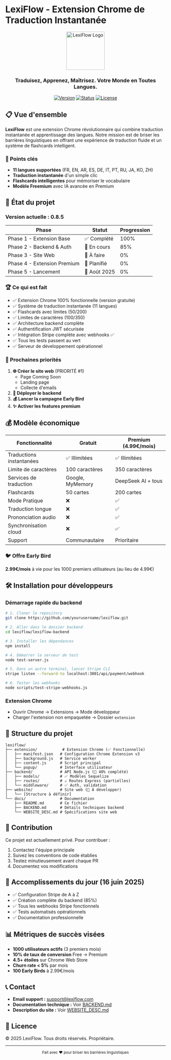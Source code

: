 # LexiFlow - Extension Chrome de Traduction Instantanée

<div align="center">
  <img src="assets/logo.png" alt="LexiFlow Logo" width="120" height="120" />
  <h3>Traduisez, Apprenez, Maîtrisez. Votre Monde en Toutes Langues.</h3>
  
  [![Version](https://img.shields.io/badge/version-0.8.0-blue.svg)](https://github.com/yourusername/lexiflow)
  [![Status](https://img.shields.io/badge/status-en%20développement-orange.svg)](https://github.com/yourusername/lexiflow)
  [![License](https://img.shields.io/badge/license-propriétaire-red.svg)](LICENSE)
</div>

## 📋 Vue d'ensemble

**LexiFlow** est une extension Chrome révolutionnaire qui combine traduction instantanée et apprentissage des langues. Notre mission est de briser les barrières linguistiques en offrant une expérience de traduction fluide et un système de flashcards intelligent.

### 🎯 Points clés
- **11 langues supportées** (FR, EN, AR, ES, DE, IT, PT, RU, JA, KO, ZH)
- **Traduction instantanée** d'un simple clic
- **Flashcards intelligentes** pour mémoriser le vocabulaire
- **Modèle Freemium** avec IA avancée en Premium

## 🚀 État du projet

### Version actuelle : 0.8.5
| Phase | Statut | Progression |
|-------|---------|-------------|
| Phase 1 - Extension Base | ✅ Complété | 100% |
| Phase 2 - Backend & Auth | 🚧 En cours | 85% |
| Phase 3 - Site Web | 📅 À faire | 0% |
| Phase 4 - Extension Premium | 📅 Planifié | 0% |
| Phase 5 - Lancement | 📅 Août 2025 | 0% |

### 🏆 Ce qui est fait
- ✅ Extension Chrome 100% fonctionnelle (version gratuite)
- ✅ Système de traduction instantanée (11 langues)
- ✅ Flashcards avec limites (50/200)
- ✅ Limites de caractères (100/350)
- ✅ Architecture backend complète
- ✅ Authentification JWT sécurisée
- ✅ Intégration Stripe complète avec webhooks ✅
- ✅ Tous les tests passent au vert
- ✅ Serveur de développement opérationnel

### 🎯 Prochaines priorités
1. **🌐 Créer le site web** (PRIORITÉ #1)
   - Page Coming Soon
   - Landing page
   - Collecte d'emails
2. **🚀 Déployer le backend**
3. **💰 Lancer la campagne Early Bird**
4. **✨ Activer les features premium**

## 💰 Modèle économique

| Fonctionnalité | Gratuit | Premium (4.99€/mois) |
|----------------|---------|----------------------|
| Traductions instantanées | ✅ Illimitées | ✅ Illimitées |
| Limite de caractères | 100 caractères | 350 caractères |
| Services de traduction | Google, MyMemory | DeepSeek AI + tous |
| Flashcards | 50 cartes | 200 cartes |
| Mode Pratique | ❌ | ✅ |
| Traduction longue | ❌ | ✅ |
| Prononciation audio | ❌ | ✅ |
| Synchronisation cloud | ❌ | ✅ |
| Support | Communautaire | Prioritaire |

### 🐦 Offre Early Bird
**2.99€/mois** à vie pour les 1000 premiers utilisateurs (au lieu de 4.99€)

## 🛠️ Installation pour développeurs

### Démarrage rapide du backend
```bash
# 1. Cloner le repository
git clone https://github.com/yourusername/lexiflow.git

# 2. Aller dans le dossier backend
cd lexiflow/lexiflow-backend

# 3. Installer les dépendances
npm install

# 4. Démarrer le serveur de test
node test-server.js

# 5. Dans un autre terminal, lancer Stripe CLI
stripe listen --forward-to localhost:3001/api/payment/webhook

# 6. Tester les webhooks
node scripts/test-stripe-webhooks.js
```

### Extension Chrome
- Ouvrir Chrome → Extensions → Mode développeur
- Charger l'extension non empaquetée → Dossier `extension`

## 📂 Structure du projet

```
lexiflow/
├── extension/           # Extension Chrome (✅ Fonctionnelle)
│   ├── manifest.json   # Configuration Chrome Extension v3
│   ├── background.js   # Service worker
│   ├── content.js      # Script principal
│   └── popup/          # Interface utilisateur
├── backend/            # API Node.js (🚧 40% complété)
│   ├── models/         # ✅ Modèles Sequelize
│   ├── routes/         # ⚠️ Routes Express (partielles)
│   └── middleware/     # ✅ Auth, validation
├── website/            # Site web (📅 À développer)
│   └── [Structure à définir]
└── docs/               # Documentation
    ├── README.md       # Ce fichier
    ├── BACKEND.md      # Détails techniques backend
    └── WEBSITE_DESC.md # Spécifications site web
```

## 🤝 Contribution

Ce projet est actuellement privé. Pour contribuer :
1. Contactez l'équipe principale
2. Suivez les conventions de code établies
3. Testez minutieusement avant chaque PR
4. Documentez vos modifications

## 🎉 Accomplissements du jour (16 juin 2025)

- ✅ Configuration Stripe de A à Z
- ✅ Création complète du backend (85%)
- ✅ Tous les webhooks Stripe fonctionnels
- ✅ Tests automatisés opérationnels
- ✅ Documentation professionnelle

## 📊 Métriques de succès visées

- **1000 utilisateurs actifs** (3 premiers mois)
- **10% de taux de conversion** Free → Premium
- **4.5+ étoiles** sur Chrome Web Store
- **Churn rate < 5%** par mois
- **100 Early Birds** à 2.99€/mois

## 📞 Contact

- **Email support :** support@lexiflow.com
- **Documentation technique :** Voir [BACKEND.md](BACKEND.md)
- **Description du site :** Voir [WEBSITE_DESC.md](WEBSITE_DESC.md)

## 📄 Licence

© 2025 LexiFlow. Tous droits réservés. Propriétaire.

---

<div align="center">
  <sub>Fait avec ❤️ pour briser les barrières linguistiques</sub>
</div>